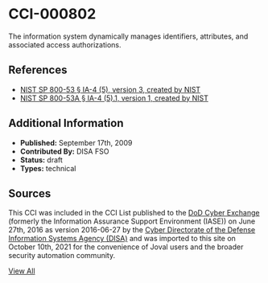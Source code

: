 # CCI-000802

The information system dynamically manages identifiers, attributes, and associated access authorizations.

## References ##

* [NIST SP 800-53 § IA-4 (5), version 3, created by NIST](http://csrc.nist.gov/publications/PubsSPs.html)
* [NIST SP 800-53A § IA-4 (5).1, version 1, created by NIST](http://csrc.nist.gov/publications/PubsSPs.html)


## Additional Information ##

* **Published:** September 17th, 2009
* **Contributed By:** DISA FSO
* **Status:** draft
* **Types:** technical

## Sources ##

This CCI was included in the CCI List published to the [DoD Cyber Exchange](https://public.cyber.mil/stigs/cci/)
(formerly the Information Assurance Support Environment (IASE)) on June 27th, 2016 as version
2016-06-27 by the [Cyber Directorate of the Defense Information Systems Agency (DISA)](https://public.cyber.mil/about-cyber/)
and was imported to this site on October 10th, 2021 for the convenience of Joval users and the broader
security automation community.

[View All](../README.md)
